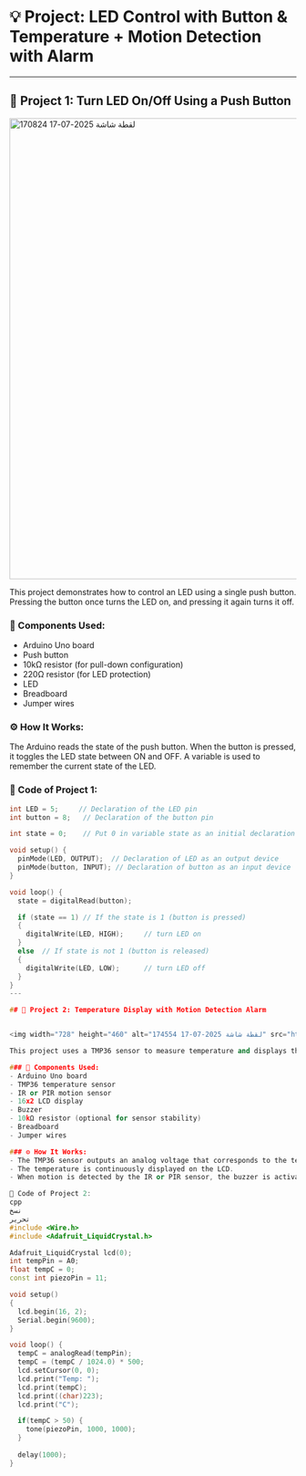 # 💡 Project: LED Control with Button & Temperature + Motion Detection with Alarm

---

## 🔷 Project 1: Turn LED On/Off Using a Push Button
<img width="1918" height="808" alt="لقطة شاشة 2025-07-17 170824" src="https://github.com/user-attachments/assets/fcf611a1-346e-4c3e-9df9-853871cda761" />


This project demonstrates how to control an LED using a single push button. Pressing the button once turns the LED on, and pressing it again turns it off.

### 🧰 Components Used:
- Arduino Uno board  
- Push button  
- 10kΩ resistor (for pull-down configuration)  
- 220Ω resistor (for LED protection)  
- LED  
- Breadboard  
- Jumper wires

### ⚙️ How It Works:
The Arduino reads the state of the push button. When the button is pressed, it toggles the LED state between ON and OFF. A variable is used to remember the current state of the LED.

### 🧾 Code of Project 1:
```cpp
int LED = 5;     // Declaration of the LED pin    
int button = 8;   // Declaration of the button pin

int state = 0;    // Put 0 in variable state as an initial declaration    

void setup() {
  pinMode(LED, OUTPUT);  // Declaration of LED as an output device  
  pinMode(button, INPUT); // Declaration of button as an input device 
}

void loop() {
  state = digitalRead(button); 

  if (state == 1) // If the state is 1 (button is pressed)
  {        
    digitalWrite(LED, HIGH);     // turn LED on     
  }
  else  // If state is not 1 (button is released)
  {
    digitalWrite(LED, LOW);      // turn LED off
  }
}
---

## 🔷 Project 2: Temperature Display with Motion Detection Alarm


<img width="728" height="460" alt="لقطة شاشة 2025-07-17 174554" src="https://github.com/user-attachments/assets/73ef2718-3e7c-474a-b511-07a83297b2ac" />

This project uses a TMP36 sensor to measure temperature and displays the result on an LCD screen. If motion is detected using an IR or PIR sensor, a buzzer is triggered as an alert.

### 🧰 Components Used:
- Arduino Uno board  
- TMP36 temperature sensor  
- IR or PIR motion sensor  
- 16x2 LCD display  
- Buzzer  
- 10kΩ resistor (optional for sensor stability)  
- Breadboard  
- Jumper wires

### ⚙️ How It Works:
- The TMP36 sensor outputs an analog voltage that corresponds to the temperature. The Arduino reads this and converts it to Celsius.
- The temperature is continuously displayed on the LCD.
- When motion is detected by the IR or PIR sensor, the buzzer is activated to produce a sound alert.

🧾 Code of Project 2:
cpp
نسخ
تحرير
#include <Wire.h>
#include <Adafruit_LiquidCrystal.h>

Adafruit_LiquidCrystal lcd(0);
int tempPin = A0;
float tempC = 0;
const int piezoPin = 11;

void setup()
{
  lcd.begin(16, 2);
  Serial.begin(9600);
}

void loop() {
  tempC = analogRead(tempPin);
  tempC = (tempC / 1024.0) * 500; 
  lcd.setCursor(0, 0);
  lcd.print("Temp: ");
  lcd.print(tempC);
  lcd.print((char)223);
  lcd.print("C");

  if(tempC > 50) {
    tone(piezoPin, 1000, 1000); 
  }
  
  delay(1000);
}
